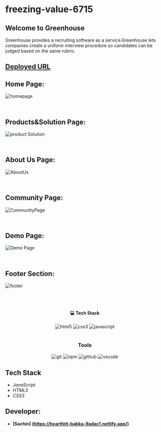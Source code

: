 # freezing-value-6715

## Welcome to Greenhouse
Greenhouse provides a recruiting software as a service.Greenhouse lets companies create a uniform interview procedure so candidates can be judged based on the same rubric.


## [Deployed URL]( https://zippy-centaur-2ee110.netlify.app/)


## Home Page:
![homepage](https://user-images.githubusercontent.com/107460451/205800840-c37e3216-5bcb-4dca-ae09-1de2748a83d6.jpg)

<br/>


## Products&Solution Page:
![product Solution](https://user-images.githubusercontent.com/107460451/205801322-04fb446b-4422-4770-ac4c-0a4e082390cc.jpg)

<br/>


## About Us Page:
![AboutUs](https://user-images.githubusercontent.com/107460451/205801787-667bfac0-e085-44d4-99ae-e4281690fb2a.jpg)

<br/>


## Community Page:
![CommunityPage](https://user-images.githubusercontent.com/107460451/205801960-2e74d237-503e-4c96-ba67-9bee62ee223f.jpg)

<br/>


## Demo Page:
![Demo Page](https://user-images.githubusercontent.com/107460451/205802207-c9a8de51-496e-42f8-b7d0-c11795e0a642.jpg)

<br/>



## Footer Section:
![footer](https://user-images.githubusercontent.com/107460451/205802697-b42a5a01-629c-4857-acd3-32cf781c752a.jpg)

<br/>


<br/>
<h4 align="center">💻 Tech Stack</h4>
 <div align="center">
 <img src="https://img.shields.io/badge/html5-%23E34F26.svg?style=for-the-badge&logo=html5&logoColor=white" align="center" alt="html5">
 <img src = "https://img.shields.io/badge/css3-%231572B6.svg?style=for-the-badge&logo=css3&logoColor=white" align="center" alt="css3">
 <img src="https://img.shields.io/badge/javascript-%23323330.svg?style=for-the-badge&logo=javascript&logoColor=%23F7DF1E"  align="center" alt="javascript" />

</div>
<br/>



<div align="center"><h3 align="center">Tools</h3> 
   <img src="https://img.shields.io/badge/netlify-%23000000.svg?style=for-the-badge&logo=netlify&logoColor=#00C7B7" align="center" alt="git"/>
  <img src = "https://img.shields.io/badge/NPM-%23000000.svg?style=for-the-badge&logo=npm&logoColor=white" align="center" alt="npm">
  <img src="https://img.shields.io/badge/GitHub-100000?style=for-the-badge&logo=github&logoColor=white"  align="center" alt="github"/>
   <img src="https://img.shields.io/badge/Visual%20Studio-5C2D91.svg?style=for-the-badge&logo=visual-studio&logoColor=white"  align="center" alt="vscode"/>
    
      
</div>







## Tech Stack 
- *JavaScript*
- *HTML5*
- *CSS3*




## Developer:

- **[Sachin] (https://heartfelt-babka-9adac1.netlify.app/)**
    
